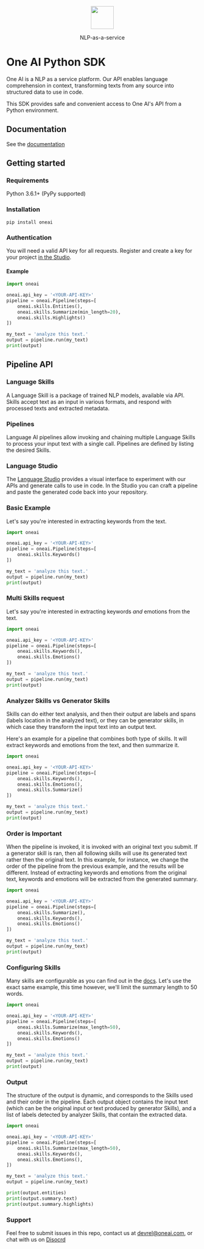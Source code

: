 <p align="center">
  <a href="https://customer.io">
    <img src="https://studio.oneai.com/static/media/logo-gray.d978e495.svg" height="60">
  </a>
  <p align="center">NLP-as-a-service</p>
</p>

# One AI Python SDK
One AI is a NLP as a service platform. Our API enables language comprehension in context, transforming texts from any source into structured data to use in code.

This SDK provides safe and convenient access to One AI's API from a Python environment.

## Documentation
See the [documentation](https://studio.oneai.com/docs?utm_source=open_source&utm_medium=python_sdk_readme)

## Getting started

### Requirements
Python 3.6.1+ (PyPy supported)

### Installation
`pip install oneai`

### Authentication
You will need a valid API key for all requests. Register and create a key for your project [in the Studio](https://studio.oneai.com/?utm_source=open_source&utm_medium=python_sdk_readme).

#### Example
```python
import oneai

oneai.api_key = '<YOUR-API-KEY>'
pipeline = oneai.Pipeline(steps=[
    oneai.skills.Entities(),
    oneai.skills.Summarize(min_length=20),
    oneai.skills.Highlights()
])

my_text = 'analyze this text.'
output = pipeline.run(my_text)
print(output)
```

## Pipeline API
### Language Skills
A Language Skill is a package of trained NLP models, available via API. Skills accept text as an input in various formats, and respond with processed texts and extracted metadata.

### Pipelines
Language AI pipelines allow invoking and chaining multiple Language Skills to process your input text with a single call. Pipelines are defined by listing the desired Skills.

### Language Studio
The [Language Studio](https://studio.oneai.com/?utm_source=open_source&utm_medium=python_sdk_readme) provides a visual interface to experiment with our APIs and generate calls to use in code. In the Studio you can craft a pipeline and paste the generated code back into your repository. 

### Basic Example

Let's say you're interested in extracting keywords from the text.
```python
import oneai

oneai.api_key = '<YOUR-API-KEY>'
pipeline = oneai.Pipeline(steps=[
    oneai.skills.Keywords()
])

my_text = 'analyze this text.'
output = pipeline.run(my_text)
print(output)
```

### Multi Skills request

Let's say you're interested in extracting keywords *and* emotions from the text.
```python
import oneai

oneai.api_key = '<YOUR-API-KEY>'
pipeline = oneai.Pipeline(steps=[
    oneai.skills.Keywords(),
    oneai.skills.Emotions()
])

my_text = 'analyze this text.'
output = pipeline.run(my_text)
print(output)
```

### Analyzer Skills vs Generator Skills

Skills can do either text analysis, and then their output are labels and spans (labels location in the analyzed text), or they can be generator skills, in which case they transform the input text into an output text.

Here's an example for a pipeline that combines both type of skills. It will extract keywords and emotions from the text, and then summarize it.

```python
import oneai

oneai.api_key = '<YOUR-API-KEY>'
pipeline = oneai.Pipeline(steps=[
    oneai.skills.Keywords(),
    oneai.skills.Emotions(),
    oneai.skills.Summarize()
])

my_text = 'analyze this text.'
output = pipeline.run(my_text)
print(output)
```

### Order is Important

When the pipeline is invoked, it is invoked with an original text you submit. If a generator skill is ran, then all following skills will use its generated text rather then the original text. In this example, for instance, we change the order of the pipeline from the previous example, and the results will be different. Instead of extracting keywords and emotions from the original text, keywords and emotions will be extracted from the generated summary.

```python
import oneai

oneai.api_key = '<YOUR-API-KEY>'
pipeline = oneai.Pipeline(steps=[
    oneai.skills.Summarize(),
    oneai.skills.Keywords(),
    oneai.skills.Emotions()
])

my_text = 'analyze this text.'
output = pipeline.run(my_text)
print(output)
```


### Configuring Skills
Many skills are configurable as you can find out in the [docs](https://studio.oneai.com/docs?utm_source=open_source&utm_medium=python_sdk_readme). Let's use the exact same example, this time however, we'll limit the summary length to 50 words.
```python
import oneai

oneai.api_key = '<YOUR-API-KEY>'
pipeline = oneai.Pipeline(steps=[
    oneai.skills.Summarize(max_length=50),
    oneai.skills.Keywords(),
    oneai.skills.Emotions()
])

my_text = 'analyze this text.'
output = pipeline.run(my_text)
print(output)
```

### Output
The structure of the output is dynamic, and corresponds to the Skills used and their order in the pipeline. Each output object contains the input text (which can be the original input or text produced by generator Skills), and a list of labels detected by analyzer Skills, that contain the extracted data.
```python
import oneai

oneai.api_key = '<YOUR-API-KEY>'
pipeline = oneai.Pipeline(steps=[
    oneai.skills.Summarize(max_length=50),
    oneai.skills.Keywords(),
    oneai.skills.Emotions(),
])

my_text = 'analyze this text.'
output = pipeline.run(my_text)

print(output.entities)
print(output.summary.text)
print(output.summary.highlights)
```

### Support

Feel free to submit issues in this repo, contact us at [devrel@oneai.com](mailto:devrel@oneai.com), or chat with us on [Disocrd](https://discord.gg/ArpMha9n8H)

